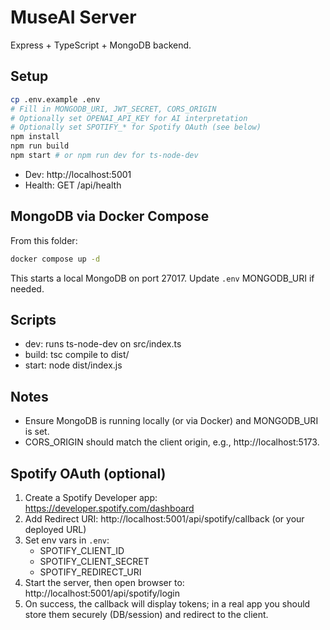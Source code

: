 # MuseAI Server

Express + TypeScript + MongoDB backend.

## Setup

```bash
cp .env.example .env
# Fill in MONGODB_URI, JWT_SECRET, CORS_ORIGIN
# Optionally set OPENAI_API_KEY for AI interpretation
# Optionally set SPOTIFY_* for Spotify OAuth (see below)
npm install
npm run build
npm start # or npm run dev for ts-node-dev
```

- Dev: http://localhost:5001
- Health: GET /api/health

## MongoDB via Docker Compose

From this folder:

```bash
docker compose up -d
```

This starts a local MongoDB on port 27017. Update `.env` MONGODB_URI if needed.

## Scripts
- dev: runs ts-node-dev on src/index.ts
- build: tsc compile to dist/
- start: node dist/index.js

## Notes
- Ensure MongoDB is running locally (or via Docker) and MONGODB_URI is set.
- CORS_ORIGIN should match the client origin, e.g., http://localhost:5173.

## Spotify OAuth (optional)

1. Create a Spotify Developer app: https://developer.spotify.com/dashboard
2. Add Redirect URI: http://localhost:5001/api/spotify/callback (or your deployed URL)
3. Set env vars in `.env`:
	- SPOTIFY_CLIENT_ID
	- SPOTIFY_CLIENT_SECRET
	- SPOTIFY_REDIRECT_URI
4. Start the server, then open browser to: http://localhost:5001/api/spotify/login
5. On success, the callback will display tokens; in a real app you should store them securely (DB/session) and redirect to the client.
